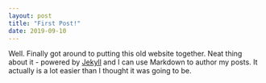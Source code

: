 ```yaml
---
layout: post
title: "First Post!"
date: 2019-09-10
---
```


Well. Finally got around to putting this old website together. Neat thing about it - powered by [Jekyll](http://jekyllrb.com) and I can use Markdown to author my 
posts. It actually is a lot easier than I thought it was going to be.
